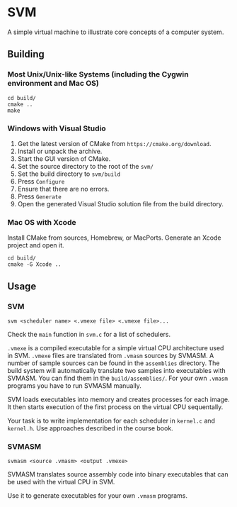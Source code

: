 SVM
===

A simple virtual machine to illustrate core concepts of a computer system.

## Building

### Most Unix/Unix-like Systems (including the Cygwin environment and Mac OS)

    cd build/
    cmake ..
    make

### Windows with Visual Studio

1. Get the latest version of CMake from `https://cmake.org/download`.
2. Install or unpack the archive.
3. Start the GUI version of CMake.
4. Set the source directory to the root of the `svm/`
5. Set the build directory to `svm/build`
6. Press `Configure`
7. Ensure that there are no errors.
8. Press `Generate`
9. Open the generated Visual Studio solution file from the build directory.

### Mac OS with Xcode

Install CMake from sources, Homebrew, or MacPorts. Generate an Xcode project and
open it.

    cd build/
    cmake -G Xcode ..

## Usage

### SVM

`svm <scheduler name> <.vmexe file> <.vmexe file>...`

Check the `main` function in `svm.c` for a list of schedulers.

`.vmexe` is a compiled executable for a simple virtual CPU architecture used in
SVM. `.vmexe` files are translated from `.vmasm` sources by SVMASM. A number of
sample sources can be found in the `assemblies` directory. The build system will
automatically translate two samples into executables with SVMASM. You can find
them in the `build/assemblies/`. For your own `.vmasm` programs you have to run
SVMASM manually.

SVM loads executables into memory and creates processes for each image. It then
starts execution of the first process on the virtual CPU sequentally.

Your task is to write implementation for each scheduler in `kernel.c` and
`kernel.h`. Use approaches described in the course book.

### SVMASM

`svmasm <source .vmasm> <output .vmexe>`

SVMASM translates source assembly code into binary executables that can be used
with the virtual CPU in SVM.

Use it to generate executables for your own `.vmasm` programs.
